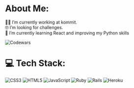 # About Me:
👨‍💻 I’m currently working at kommit.
<br>🤓 I’m looking for challenges.
<br>🌱  I’m currently learning React and improving my Python skills

![Codewars](https://www.codewars.com/users/SergioGueruiz/badges/micro)
# 💻 Tech Stack:
![CSS3](https://img.shields.io/badge/css3-%231572B6.svg?style=flat&logo=css3&logoColor=white) ![HTML5](https://img.shields.io/badge/html5-%23E34F26.svg?style=flat&logo=html5&logoColor=white) ![JavaScript](https://img.shields.io/badge/javascript-%23323330.svg?style=flat&logo=javascript&logoColor=%23F7DF1E) ![Ruby](https://img.shields.io/badge/ruby-%23CC342D.svg?style=flat&logo=ruby&logoColor=white) ![Rails](https://img.shields.io/badge/rails-%23CC0000.svg?style=flat&logo=ruby-on-rails&logoColor=white) ![Heroku](https://img.shields.io/badge/heroku-%23430098.svg?style=flat&logo=heroku&logoColor=white)
